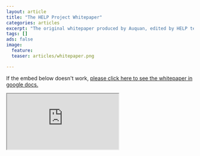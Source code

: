 ```yaml
---
layout: article
title: "The HELP Project Whitepaper"
categories: articles
excerpt: "The original whitepaper produced by Auquan, edited by HELP team members"
tags: []
ads: false
image:
  feature:
  teaser: articles/whitepaper.png

---
```


If the embed below doesn't work, [please click here to see the whitepaper in google docs.](https://docs.google.com/document/d/e/2PACX-1vQ4Du52ng-rltBptys33vWmFgVLtFrCSDDesM40PGKaC93w6Byz2iTvg3mGlC93fMXzX5dkQGje4yF0)

<div class='doc-container'>
<iframe class='doc-iframe' src="https://docs.google.com/document/d/e/2PACX-1vQ4Du52ng-rltBptys33vWmFgVLtFrCSDDesM40PGKaC93w6Byz2iTvg3mGlC93fMXzX5dkQGje4yF0/pub?embedded=true"></iframe> <!-- /.doc-iframe -->
</div><!-- /.doc-container -->
